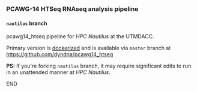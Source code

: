### PCAWG-14 HTSeq RNAseq analysis pipeline

#### `nautilus` branch

pcawg14_htseq pipeline for *HPC Nautilus* at the UTMDACC. 

Primary version is [dockerized](https://hub.docker.com/r/dyndna/pcawg14_htseq) and is available via `master` branch at https://github.com/dyndna/pcawg14_htseq

**PS:** If you're forking `nautilus` branch, it may require significant edits to run in an unattended manner at *HPC Nautilus*.

END
